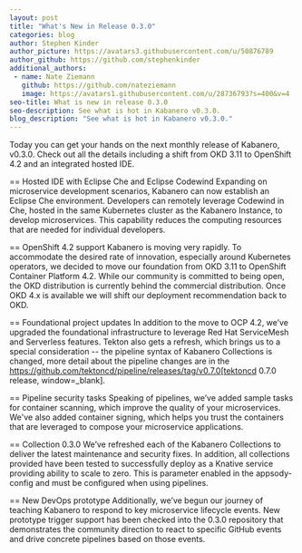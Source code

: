 ```yaml
---
layout: post
title: "What's New in Release 0.3.0"
categories: blog
author: Stephen Kinder
author_picture: https://avatars3.githubusercontent.com/u/50876789
author_github: https://github.com/stephenkinder
additional_authors: 
 - name: Nate Ziemann
   github: https://github.com/nateziemann
   image: https://avatars1.githubusercontent.com/u/28736793?s=400&v=4
seo-title: What is new in release 0.3.0
seo-description: See what is hot in Kabanero v0.3.0.
blog_description: "See what is hot in Kabanero v0.3.0."
---
```


Today you can get your hands on the next monthly release of Kabanero, v0.3.0. Check out all the details including a shift from OKD 3.11 to OpenShift 4.2 and an integrated hosted IDE.

== Hosted IDE with Eclipse Che and Eclipse Codewind
Expanding on microservice development scenarios, Kabanero can now establish an Eclipse Che environment. Developers can remotely leverage Codewind in Che, hosted in the same Kubernetes cluster as the Kabanero Instance, to develop microservices. This capability reduces the computing resources that are needed for individual developers.

== OpenShift 4.2 support
Kabanero is moving very rapidly. To accommodate the desired rate of innovation, especially around Kubernetes operators, we decided to move our foundation from OKD 3.11 to OpenShift Container Platform 4.2.  While our community is committed to being open, the OKD distribution is currently behind the commercial distribution. Once OKD 4.x is available we will shift our deployment recommendation back to OKD. 

== Foundational project updates
In addition to the move to OCP 4.2, we’ve upgraded the foundational infrastructure to leverage Red Hat ServiceMesh and Serverless features. Tekton also gets a refresh, which brings us to a special consideration -- the pipeline syntax of Kabanero Collections is changed, more detail about the pipeline changes are in the https://github.com/tektoncd/pipeline/releases/tag/v0.7.0[tektoncd 0.7.0 release, window=_blank]. 

== Pipeline security tasks
Speaking of pipelines, we’ve added sample tasks for container scanning, which improve the quality of your microservices. We've also added container signing, which helps you trust the containers that are leveraged to compose your microservice applications.

== Collection 0.3.0
We’ve refreshed each of the Kabanero Collections to deliver the latest maintenance and security fixes.  In addition, all collections provided have been tested to successfully deploy as a Knative service providing ability to scale to zero.  This is parameter enabled in the appsody-config and must be configured when using pipelines.

== New DevOps prototype
Additionally, we’ve begun our journey of teaching Kabanero to respond to key microservice lifecycle events. New prototype trigger support has been checked into the 0.3.0 repository that demonstrates the community direction to react to specific GitHub events and drive concrete pipelines based on those events.
